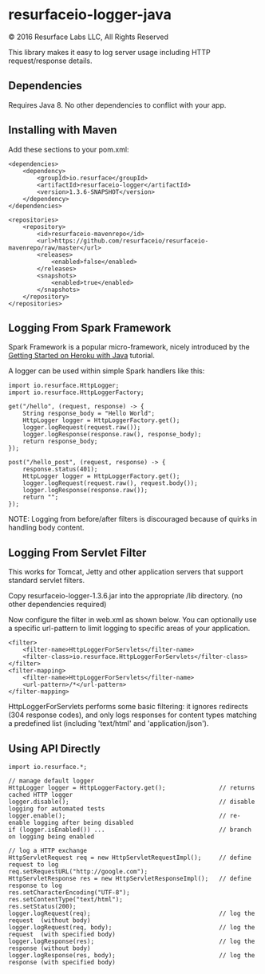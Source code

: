 # resurfaceio-logger-java
&copy; 2016 Resurface Labs LLC, All Rights Reserved

This library makes it easy to log server usage including HTTP request/response details.

## Dependencies

Requires Java 8. No other dependencies to conflict with your app.

## Installing with Maven

Add these sections to your pom.xml:

    <dependencies>
        <dependency>
            <groupId>io.resurface</groupId>
            <artifactId>resurfaceio-logger</artifactId>
            <version>1.3.6-SNAPSHOT</version>
        </dependency>
    </dependencies>

    <repositories>
        <repository>
            <id>resurfaceio-mavenrepo</id>
            <url>https://github.com/resurfaceio/resurfaceio-mavenrepo/raw/master</url>
            <releases>
                <enabled>false</enabled>
            </releases>
            <snapshots>
                <enabled>true</enabled>
            </snapshots>
        </repository>
    </repositories>

## Logging From Spark Framework

Spark Framework is a popular micro-framework, nicely introduced by the
[Getting Started on Heroku with Java](https://devcenter.heroku.com/articles/getting-started-with-java) tutorial.

A logger can be used within simple Spark handlers like this:

    import io.resurface.HttpLogger;
    import io.resurface.HttpLoggerFactory;

    get("/hello", (request, response) -> {
        String response_body = "Hello World";
        HttpLogger logger = HttpLoggerFactory.get();
        logger.logRequest(request.raw());
        logger.logResponse(response.raw(), response_body);
        return response_body;
    });

    post("/hello_post", (request, response) -> {
        response.status(401);
        HttpLogger logger = HttpLoggerFactory.get();
        logger.logRequest(request.raw(), request.body());
        logger.logResponse(response.raw());
        return "";
    });

NOTE: Logging from before/after filters is discouraged because of quirks in handling body content.

## Logging From Servlet Filter

This works for Tomcat, Jetty and other application servers that support standard servlet filters.

Copy resurfaceio-logger-1.3.6.jar into the appropriate /lib directory. (no other dependencies required)

Now configure the filter in web.xml as shown below. You can optionally use a specific url-pattern to limit logging
to specific areas of your application.

    <filter>
        <filter-name>HttpLoggerForServlets</filter-name>
        <filter-class>io.resurface.HttpLoggerForServlets</filter-class>
    </filter>
    <filter-mapping>
        <filter-name>HttpLoggerForServlets</filter-name>
        <url-pattern>/*</url-pattern>
    </filter-mapping>
    
HttpLoggerForServlets performs some basic filtering: it ignores redirects (304 response codes), and only logs
responses for content types matching a predefined list (including 'text/html' and 'application/json').

## Using API Directly

    import io.resurface.*;

    // manage default logger
    HttpLogger logger = HttpLoggerFactory.get();               // returns cached HTTP logger
    logger.disable();                                          // disable logging for automated tests
    logger.enable();                                           // re-enable logging after being disabled
    if (logger.isEnabled()) ...                                // branch on logging being enabled

    // log a HTTP exchange
    HttpServletRequest req = new HttpServletRequestImpl();     // define request to log
    req.setRequestURL("http://google.com");
    HttpServletResponse res = new HttpServletResponseImpl();   // define response to log
    res.setCharacterEncoding("UTF-8");
    res.setContentType("text/html");
    res.setStatus(200);
    logger.logRequest(req);                                    // log the request  (without body)
    logger.logRequest(req, body);                              // log the request  (with specified body)
    logger.logResponse(res);                                   // log the response (without body)
    logger.logResponse(res, body);                             // log the response (with specified body)
